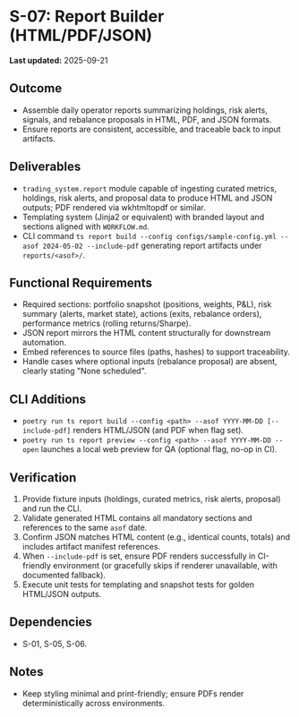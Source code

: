 # S-07: Report Builder (HTML/PDF/JSON)

**Last updated:** 2025-09-21

## Outcome
- Assemble daily operator reports summarizing holdings, risk alerts, signals, and rebalance proposals in HTML, PDF, and JSON formats.
- Ensure reports are consistent, accessible, and traceable back to input artifacts.

## Deliverables
- `trading_system.report` module capable of ingesting curated metrics, holdings, risk alerts, and proposal data to produce HTML and JSON outputs; PDF rendered via wkhtmltopdf or similar.
- Templating system (Jinja2 or equivalent) with branded layout and sections aligned with `WORKFLOW.md`.
- CLI command `ts report build --config configs/sample-config.yml --asof 2024-05-02 --include-pdf` generating report artifacts under `reports/<asof>/`.

## Functional Requirements
- Required sections: portfolio snapshot (positions, weights, P&L), risk summary (alerts, market state), actions (exits, rebalance orders), performance metrics (rolling returns/Sharpe).
- JSON report mirrors the HTML content structurally for downstream automation.
- Embed references to source files (paths, hashes) to support traceability.
- Handle cases where optional inputs (rebalance proposal) are absent, clearly stating "None scheduled".

## CLI Additions
- `poetry run ts report build --config <path> --asof YYYY-MM-DD [--include-pdf]` renders HTML/JSON (and PDF when flag set).
- `poetry run ts report preview --config <path> --asof YYYY-MM-DD --open` launches a local web preview for QA (optional flag, no-op in CI).

## Verification
1. Provide fixture inputs (holdings, curated metrics, risk alerts, proposal) and run the CLI.
2. Validate generated HTML contains all mandatory sections and references to the same `asof` date.
3. Confirm JSON matches HTML content (e.g., identical counts, totals) and includes artifact manifest references.
4. When `--include-pdf` is set, ensure PDF renders successfully in CI-friendly environment (or gracefully skips if renderer unavailable, with documented fallback).
5. Execute unit tests for templating and snapshot tests for golden HTML/JSON outputs.

## Dependencies
- S-01, S-05, S-06.

## Notes
- Keep styling minimal and print-friendly; ensure PDFs render deterministically across environments.
